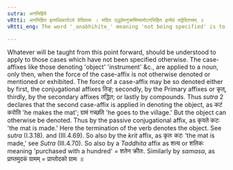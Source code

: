 ```yaml
---
sutra: अनभिहिते
vRtti: अनभिहित इत्यधिकारोऽयं वेदितव्यः । यदित उर्द्ध्वमनुक्रमिष्यामोऽनभिहित इत्येवं तद्वेदितव्यम् ॥
vRtti_eng: The word '_anabhihite_' meaning 'not being specified' is to be understood as the governing word.

---
```

Whatever will be taught from this point forward, should be understood to apply to those cases which have not been specified otherwise. The case-affixes like those denoting 'object' 'instrument' &c., are applied to a noun, only then, when the force of the case-affix is not otherwise denoted or mentioned or exhibited. The force of a case-affix may be so denoted either by first, the conjugational affixes तिङ्; secondly, by the Primary affixes or कृत्, thirdly, by the secondary affixes तद्धित; or lastly by compounds. Thus _sutra_ 2 declares that the second case-affix is applied in denoting the object, as कटं करोति 'he makes the mat'; ग्रामं गच्छति 'he goes to the village.' But the object can otherwise be denoted. Thus by the passive conjugational affix, as कृयते कटः 'the mat is made.' Here the termination of the verb denotes the object. See _sutra_ (I.3.18). and (III.4.69). So also by the _krit_ affix, as कृतः कटः 'the mat is made,' see _Sutra_ (III.4.70). So also by a _Taddhita_ affix as शत्य or शतिकः meaning 'purchased with a hundred' = शतेन क्रीतः. Similarly by _samasa_, as प्राप्तमुदकं ग्रामम् = प्राप्तोदको ग्रामः ॥